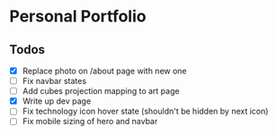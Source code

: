 # Personal Portfolio

## Todos
- [X] Replace photo on /about page with new one
- [ ] Fix navbar states
- [ ] Add cubes projection mapping to art page
- [X] Write up dev page
- [ ] Fix technology icon hover state (shouldn't be hidden by next icon)
- [ ] Fix mobile sizing of hero and navbar